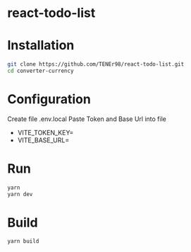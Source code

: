 # react-todo-list

# Installation
```sh
git clone https://github.com/TENEr98/react-todo-list.git
cd converter-currency
```

# Configuration
Create file .env.local
Paste Token and Base Url into file

- VITE_TOKEN_KEY=
- VITE_BASE_URL=

# Run
```sh
yarn
yarn dev
```

# Build
```sh
yarn build
```
